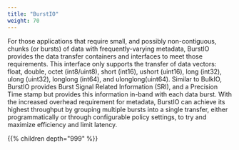 ```yaml
---
title: "BurstIO"
weight: 70
---
```


For those applications that require small, and possibly non-contiguous, chunks (or bursts) of data with frequently-varying metadata, BurstIO provides the data transfer containers and interfaces to meet those requirements. This interface only supports the transfer of data vectors: float, double, octet (int8/uint8), short (int16), ushort (uint16), long (int32), ulong (uint32), longlong (int64), and ulonglong(uint64). Similar to BulkIO, BurstIO provides Burst Signal Related Information (SRI), and a Precision Time stamp but provides this information in-band with each data burst. With the increased overhead requirement for metadata, BurstIO can achieve its highest throughput by grouping multiple bursts into a single transfer, either programmatically or through configurable policy settings, to try and maximize efficiency and limit latency.

{{% children depth="999" %}}

